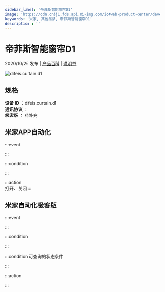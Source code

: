 ```yaml
---
sidebar_label: '帝菲斯智能窗帘D1'
image: 'https://cdn.cnbj1.fds.api.mi-img.com/iotweb-product-center/developer_1600940539041RcZpc9Zh.png?GalaxyAccessKeyId=AKVGLQWBOVIRQ3XLEW&Expires=9223372036854775807&Signature=dOG0xpZ7AFL1S6j97L1jL301wrg='
keywords: '米家, 其他品牌, 帝菲斯智能窗帘D1'
description : ''
---
```

# 帝菲斯智能窗帘D1

2020/10/26 发布 | [产品百科](https://home.mi.com/webapp/content/baike/product/index.html?model=difeis.curtain.d1/) | [说明书](https://home.mi.com/views/introduction.html?model=difeis.curtain.d1&region=cn)

![difeis.curtain.d1](https://cdn.cnbj1.fds.api.mi-img.com/iotweb-product-center/developer_1600940539041RcZpc9Zh.png?GalaxyAccessKeyId=AKVGLQWBOVIRQ3XLEW&Expires=9223372036854775807&Signature=dOG0xpZ7AFL1S6j97L1jL301wrg=)

## 规格  
> 
**设备 ID** ：difeis.curtain.d1  
**通讯协议** ：  
**极客版**  ： 待补充 


## 米家APP自动化  

:::event  

:::

:::condition  

:::

:::action   
打开、关闭
:::

## 米家自动化极客版  

:::event  

:::

:::condition  

:::

:::condition 可查询的状态条件  

:::

:::action  

:::

        
